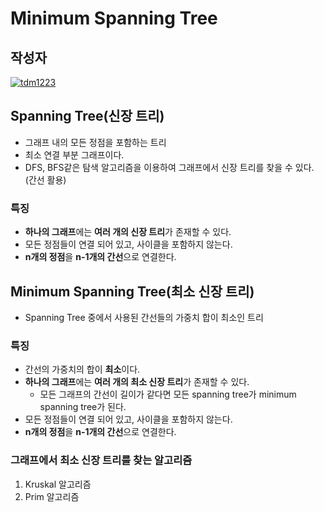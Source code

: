 # **Minimum Spanning Tree**

## 작성자
[![tdm1223](https://avatars1.githubusercontent.com/u/21440957?s=100&v=4)](https://github.com/tdm1223)

## Spanning Tree(신장 트리)
- 그래프 내의 모든 정점을 포함하는 트리
- 최소 연결 부분 그래프이다.
- DFS, BFS같은 탐색 알고리즘을 이용하여 그래프에서 신장 트리를 찾을 수 있다. (간선 활용)

### 특징
- **하나의 그래프**에는 **여러 개의 신장 트리**가 존재할 수 있다.
- 모든 정점들이 연결 되어 있고, 사이클을 포함하지 않는다.
- **n개의 정점**을 **n-1개의 간선**으로 연결한다.

## Minimum Spanning Tree(최소 신장 트리)
- Spanning Tree 중에서 사용된 간선들의 가중치 합이 최소인 트리

### 특징
- 간선의 가중치의 합이 **최소**이다.
- **하나의 그래프**에는 **여러 개의 최소 신장 트리**가 존재할 수 있다. 
    - 모든 그래프의 간선이 길이가 같다면 모든 spanning tree가 minimum spanning tree가 된다.
- 모든 정점들이 연결 되어 있고, 사이클을 포함하지 않는다.
- **n개의 정점**을 **n-1개의 간선**으로 연결한다.

### 그래프에서 최소 신장 트리를 찾는 알고리즘
1. Kruskal 알고리즘
2. Prim 알고리즘

